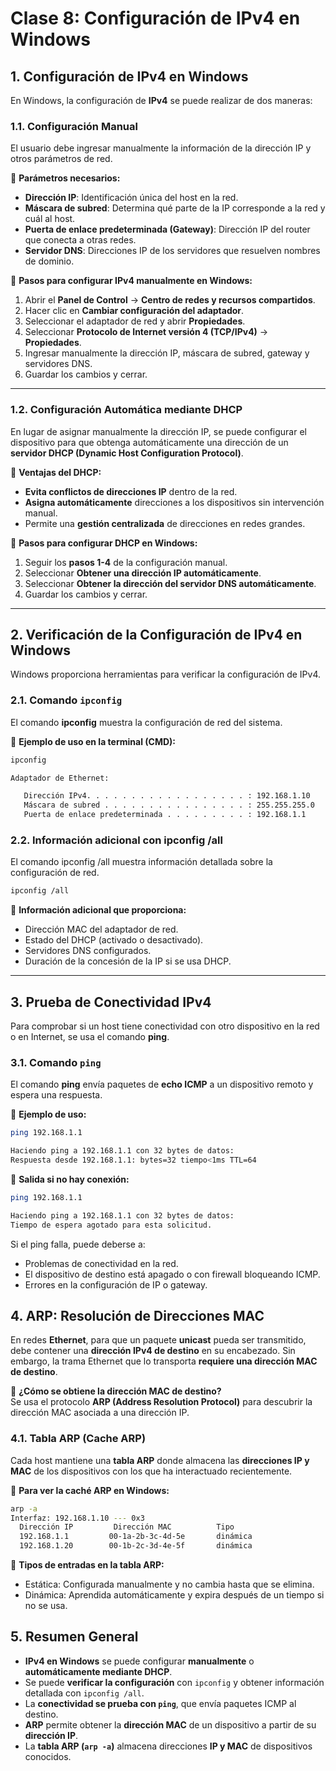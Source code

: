 # **Clase 8: Configuración de IPv4 en Windows**

## **1. Configuración de IPv4 en Windows**
En Windows, la configuración de **IPv4** se puede realizar de dos maneras:

### **1.1. Configuración Manual**
El usuario debe ingresar manualmente la información de la dirección IP y otros parámetros de red.

📌 **Parámetros necesarios:**
- **Dirección IP**: Identificación única del host en la red.
- **Máscara de subred**: Determina qué parte de la IP corresponde a la red y cuál al host.
- **Puerta de enlace predeterminada (Gateway)**: Dirección IP del router que conecta a otras redes.
- **Servidor DNS**: Direcciones IP de los servidores que resuelven nombres de dominio.

📌 **Pasos para configurar IPv4 manualmente en Windows:**
1. Abrir el **Panel de Control** → **Centro de redes y recursos compartidos**.
2. Hacer clic en **Cambiar configuración del adaptador**.
3. Seleccionar el adaptador de red y abrir **Propiedades**.
4. Seleccionar **Protocolo de Internet versión 4 (TCP/IPv4)** → **Propiedades**.
5. Ingresar manualmente la dirección IP, máscara de subred, gateway y servidores DNS.
6. Guardar los cambios y cerrar.

---

### **1.2. Configuración Automática mediante DHCP**
En lugar de asignar manualmente la dirección IP, se puede configurar el dispositivo para que obtenga automáticamente una dirección de un **servidor DHCP (Dynamic Host Configuration Protocol)**.

📌 **Ventajas del DHCP:**
- **Evita conflictos de direcciones IP** dentro de la red.
- **Asigna automáticamente** direcciones a los dispositivos sin intervención manual.
- Permite una **gestión centralizada** de direcciones en redes grandes.

📌 **Pasos para configurar DHCP en Windows:**
1. Seguir los **pasos 1-4** de la configuración manual.
2. Seleccionar **Obtener una dirección IP automáticamente**.
3. Seleccionar **Obtener la dirección del servidor DNS automáticamente**.
4. Guardar los cambios y cerrar.

---

## **2. Verificación de la Configuración de IPv4 en Windows**
Windows proporciona herramientas para verificar la configuración de IPv4.

### **2.1. Comando `ipconfig`**
El comando **ipconfig** muestra la configuración de red del sistema.

📌 **Ejemplo de uso en la terminal (CMD):**
```bash
ipconfig

Adaptador de Ethernet:

   Dirección IPv4. . . . . . . . . . . . . . . . . . : 192.168.1.10
   Máscara de subred . . . . . . . . . . . . . . . . : 255.255.255.0
   Puerta de enlace predeterminada . . . . . . . . . : 192.168.1.1
```


### **2.2. Información adicional con ipconfig /all**
El comando ipconfig /all muestra información detallada sobre la configuración de red.
```bash
ipconfig /all
```

📌 **Información adicional que proporciona:**
- Dirección MAC del adaptador de red.
- Estado del DHCP (activado o desactivado).
- Servidores DNS configurados.
- Duración de la concesión de la IP si se usa DHCP.

---

## **3. Prueba de Conectividad IPv4**
Para comprobar si un host tiene conectividad con otro dispositivo en la red o en Internet, se usa el comando **ping**.

### **3.1. Comando `ping`**
El comando **ping** envía paquetes de **echo ICMP** a un dispositivo remoto y espera una respuesta.

📌 **Ejemplo de uso:**
```bash
ping 192.168.1.1

Haciendo ping a 192.168.1.1 con 32 bytes de datos:
Respuesta desde 192.168.1.1: bytes=32 tiempo<1ms TTL=64
```
📌 **Salida si no hay conexión:**
```bash
ping 192.168.1.1

Haciendo ping a 192.168.1.1 con 32 bytes de datos:
Tiempo de espera agotado para esta solicitud.
```
Si el ping falla, puede deberse a:
- Problemas de conectividad en la red.
- El dispositivo de destino está apagado o con firewall bloqueando ICMP.
- Errores en la configuración de IP o gateway.

## **4. ARP: Resolución de Direcciones MAC**
En redes **Ethernet**, para que un paquete **unicast** pueda ser transmitido, debe contener una **dirección IPv4 de destino** en su encabezado. Sin embargo, la trama Ethernet que lo transporta **requiere una dirección MAC de destino**.

📌 **¿Cómo se obtiene la dirección MAC de destino?**  
Se usa el protocolo **ARP (Address Resolution Protocol)** para descubrir la dirección MAC asociada a una dirección IP.

### **4.1. Tabla ARP (Cache ARP)**
Cada host mantiene una **tabla ARP** donde almacena las **direcciones IP y MAC** de los dispositivos con los que ha interactuado recientemente.

📌 **Para ver la caché ARP en Windows:**
```bash
arp -a
Interfaz: 192.168.1.10 --- 0x3
  Dirección IP         Dirección MAC          Tipo
  192.168.1.1         00-1a-2b-3c-4d-5e       dinámica
  192.168.1.20        00-1b-2c-3d-4e-5f       dinámica
```
📌 **Tipos de entradas en la tabla ARP:**
- Estática: Configurada manualmente y no cambia hasta que se elimina.
- Dinámica: Aprendida automáticamente y expira después de un tiempo si no se usa.

## **5. Resumen General**
- **IPv4 en Windows** se puede configurar **manualmente** o **automáticamente mediante DHCP**.
- Se puede **verificar la configuración** con `ipconfig` y obtener información detallada con `ipconfig /all`.
- La **conectividad se prueba con `ping`**, que envía paquetes ICMP al destino.
- **ARP** permite obtener la **dirección MAC** de un dispositivo a partir de su **dirección IP**.
- La **tabla ARP (`arp -a`)** almacena direcciones **IP y MAC** de dispositivos conocidos.
